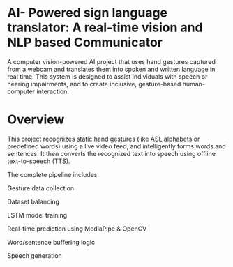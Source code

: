 # AI- Powered sign language translator: A real-time vision and NLP based Communicator
A computer vision-powered AI project that uses hand gestures captured from a webcam and translates them into spoken and written language in real time. This system is designed to assist individuals with speech or hearing impairments, and to create inclusive, gesture-based human-computer interaction.

# Overview
This project recognizes static hand gestures (like ASL alphabets or predefined words) using a live video feed, and intelligently forms words and sentences. It then converts the recognized text into speech using offline text-to-speech (TTS).

The complete pipeline includes:

Gesture data collection

Dataset balancing

LSTM model training

Real-time prediction using MediaPipe & OpenCV

Word/sentence buffering logic

Speech generation
